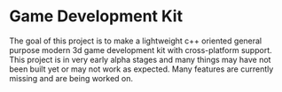 # Game Development Kit
The goal of this project is to make a lightweight c++ oriented general purpose modern 3d game development kit with cross-platform support.
This project is in very early alpha stages and many things may have not been built yet or may not work as expected. Many features are currently missing and are being worked on.
